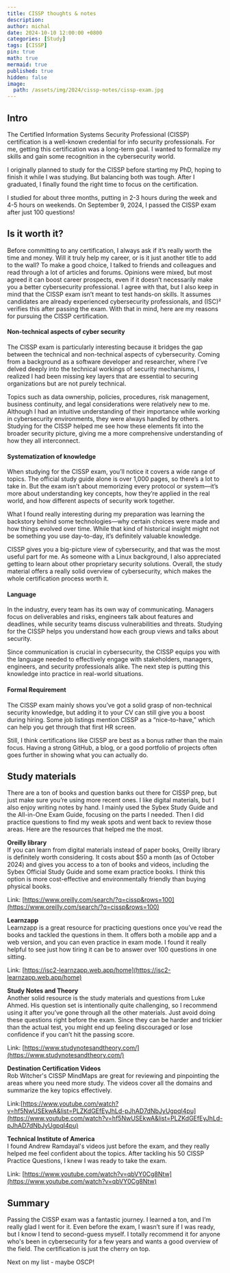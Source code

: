 ```yaml
---
title: CISSP thoughts & notes
description: 
author: michal
date: 2024-10-10 12:00:00 +0800
categories: [Study]
tags: [CISSP]
pin: true
math: true
mermaid: true
published: true
hidden: false
image:
  path: /assets/img/2024/cissp-notes/cissp-exam.jpg
---
```


## Intro

The Certified Information Systems Security Professional (CISSP) certification is a well-known credential for info 
security professionals. For me, getting this certification was a long-term goal. 
I wanted to formalize my skills and gain some recognition in the cybersecurity world.

I originally planned to study for the CISSP before starting my PhD, hoping to finish it while 
I was studying. But balancing both was tough. After I graduated, I finally found the right time 
to focus on the certification.

I studied for about three months, putting in 2-3 hours during the week and 4-5 hours on weekends. 
On September 9, 2024, I passed the CISSP exam after just 100 questions!

## Is it worth it?

Before committing to any certification, I always ask if it’s really worth the time and money. 
Will it truly help my career, or is it just another title to add to the wall? To make a good choice, 
I talked to friends and colleagues and read through a lot of articles and forums. Opinions were mixed, 
but most agreed it can boost career prospects, even if it doesn’t necessarily make you a better cybersecurity 
professional. I agree with that, but I also keep in mind that the CISSP exam 
isn’t meant to test hands-on skills. It assumes candidates are already experienced cybersecurity professionals, 
and (ISC)² verifies this after passing the exam. 
With that in mind, here are my reasons for pursuing the CISSP certification.

#### Non-technical aspects of cyber security

The CISSP exam is particularly interesting because it bridges the gap between 
the technical and non-technical aspects of cybersecurity. Coming from a background as 
a software developer and researcher, where I’ve delved deeply into the technical workings 
of security mechanisms, I realized I had been missing key layers that are essential to 
securing organizations but are not purely technical.

Topics such as data ownership, policies, procedures, risk management, business continuity, 
and legal considerations were relatively new to me. Although I had an intuitive understanding 
of their importance while working in cybersecurity environments, they were always handled by others. 
Studying for the CISSP helped me see how these elements fit into the broader security picture, 
giving me a more comprehensive understanding of how they all interconnect.


#### Systematization of knowledge

When studying for the CISSP exam, you’ll notice it covers a wide range of topics. 
The official study guide alone is over 1,000 pages, so there’s a lot to take in. 
But the exam isn’t about memorizing every protocol or system—it’s more about understanding key concepts, 
how they’re applied in the real world, and how different aspects of security work together.

What I found really interesting during my preparation was learning the backstory behind some 
technologies—why certain choices were made and how things evolved over time. While that kind of 
historical insight might not be something you use day-to-day, it’s definitely valuable knowledge.

CISSP gives you a big-picture view of cybersecurity, and that was the most useful part for me. 
As someone with a Linux background, I also appreciated getting to learn about other proprietary 
security solutions. Overall, the study material offers a really solid overview of cybersecurity, 
which makes the whole certification process worth it.

#### Language

In the industry, every team has its own way of communicating. Managers focus on deliverables and risks, engineers 
talk about features and deadlines, while security teams discuss vulnerabilities and threats. 
Studying for the CISSP helps you understand how each group views and talks about security.

Since communication is crucial in cybersecurity, the CISSP equips you with the language needed to 
effectively engage with stakeholders, managers, engineers, and security professionals alike. 
The next step is putting this knowledge into practice in real-world situations.

#### Formal Requirement
The CISSP exam mainly shows you’ve got a solid grasp of non-technical security knowledge, but adding it to your CV 
can still give you a boost during hiring. Some job listings mention CISSP as a “nice-to-have,” which can help you
get through that first HR screen.

Still, I think certifications like CISSP are best as a bonus rather than the main focus. 
Having a strong GitHub, a blog, or a good portfolio of projects often goes further in showing what 
you can actually do.

## Study materials

There are a ton of books and question banks out there for CISSP prep, but just make sure you’re using more recent ones. 
I like digital materials, but I also enjoy writing notes by hand. I mainly used the Sybex Study Guide 
and the All-in-One Exam Guide, focusing on the parts I needed. Then I did practice questions to find 
my weak spots and went back to review those areas. Here are the resources that helped me the most.


**Oreilly library**\
If you can learn from digital materials instead of paper books, Oreilly library is definitely worth considering. 
It costs about $50 a month (as of October 2024) and gives you access to a ton of books and videos, 
including the Sybex Official Study Guide and some exam practice books. I think this option is more 
cost-effective and environmentally friendly than buying physical books.

Link: [https://www.oreilly.com/search/?q=cissp&rows=100](https://www.oreilly.com/search/?q=cissp&rows=100)

**Learnzapp** \
Learnzapp is a great resource for practicing questions once you’ve read the books and tackled the questions in them. 
It offers both a mobile app and a web version, and you can even practice in exam mode. 
I found it really helpful to see just how tiring it can be to answer over 100 questions in one sitting.

Link: [https://isc2-learnzapp.web.app/home](https://isc2-learnzapp.web.app/home)

**Study Notes and Theory** \
Another solid resource is the study materials and questions from Luke Ahmed. His question set is intentionally quite 
challenging, so I recommend using it after you’ve gone through all the other materials. 
Just avoid doing these questions right before the exam. Since they can be harder and trickier 
than the actual test, you might end up feeling discouraged or lose confidence if you can’t hit 
the passing score.

Link: [https://www.studynotesandtheory.com/](https://www.studynotesandtheory.com/)

**Destination Certification Videos** \
Rob Witcher's CISSP MindMaps are great for reviewing and pinpointing the areas where you need more study. 
The videos cover all the domains and summarize the key topics effectively.

Link:[https://www.youtube.com/watch?v=hf5NwUSEkwA&list=PLZKdGEfEyJhLd-pJhAD7dNbJyUgpqI4pu](https://www.youtube.com/watch?v=hf5NwUSEkwA&list=PLZKdGEfEyJhLd-pJhAD7dNbJyUgpqI4pu)

**Technical Institute of America** \
I found Andrew Ramdayal's videos just before the exam, and they really helped me feel confident about the topics. 
After tackling his 50 CISSP Practice Questions, I knew I was ready to take the exam.

Link: [https://www.youtube.com/watch?v=qbVY0Cg8Ntw](https://www.youtube.com/watch?v=qbVY0Cg8Ntw)

## Summary

Passing the CISSP exam was a fantastic journey. I learned a ton, and I’m really glad I went for it. 
Even before the exam, I wasn’t sure if I was ready, but I know I tend to second-guess myself. 
I totally recommend it for anyone who's been in cybersecurity for a few years and wants a good 
overview of the field. The certification is just the cherry on top.

Next on my list - maybe OSCP!
